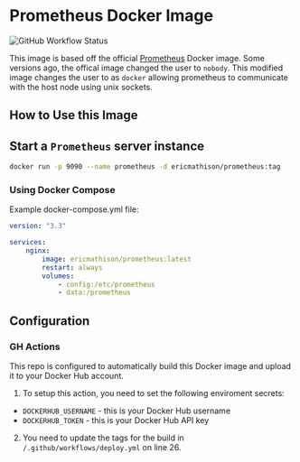 # Prometheus Docker Image

![GitHub Workflow Status](https://img.shields.io/github/workflow/status/eric-mathison/docker-prometheus/Build%20Docker%20Image%20and%20Push?style=for-the-badge)

This image is based off the official [Prometheus](https://hub.docker.com/r/prom/prometheus/) Docker image. Some versions ago, the offical image changed the user to `nobody`. This modified image changes the user to as `docker` allowing prometheus to communicate with the host node using unix sockets.

## How to Use this Image

## Start a `Prometheus` server instance

```bash
docker run -p 9090 --name prometheus -d ericmathison/prometheus:tag
```

### Using Docker Compose

Example docker-compose.yml file:

```yaml
version: "3.3"

services:
    nginx:
        image: ericmathison/prometheus:latest
        restart: always
        volumes:
            - config:/etc/prometheus
            - data:/prometheus
```

## Configuration

### GH Actions

This repo is configured to automatically build this Docker image and upload it to your Docker Hub account.

1. To setup this action, you need to set the following enviroment secrets:

-   `DOCKERHUB_USERNAME` - this is your Docker Hub username
-   `DOCKERHUB_TOKEN` - this is your Docker Hub API key

2. You need to update the tags for the build in `/.github/workflows/deploy.yml` on line 26.
